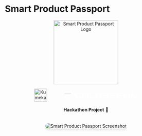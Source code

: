 # Smart Product Passport

<div align="center">
  <img src="frontend/app/src/assets/SPP_logo.svg" alt="Smart Product Passport Logo" width="200"/>
  
  <p>
    <img src="http://kumekateam.com/Logo.svg" alt="Kumeka Team Logo" height="40" style="margin: 0 20px"/>
    <svg viewBox="0 0 191 32" fill="none" xmlns="http://www.w3.org/2000/svg" height="40" style="margin: 0 20px">
      <path d="M26.5574 6.73698H5.78781V9.26779H26.5574V6.73698Z" fill="white"/>
      <path d="M24.5038 11.2324H7.83915V13.7632H24.5038V11.2324Z" fill="#ECECEC"/>
      <path d="M17.4347 15.7284H14.9039V26.8419H17.4347V15.7284Z" fill="white"/>
      <path d="M12.3767 15.7284H9.84585V26.8419H12.3767V15.7284Z" fill="white"/>
      <path d="M22.5017 15.7284H19.9708V26.8419H22.5017V15.7284Z" fill="white"/>
      <path fill-rule="evenodd" clip-rule="evenodd" d="M52.4418 17.0021C52.4418 12.1389 55.5437 9.03702 60.2199 9.03702C64.896 9.03702 68.0914 12.1857 68.0914 16.8463C68.0914 21.5069 64.974 24.8114 60.2822 24.8114C55.5904 24.8114 52.4262 21.6784 52.4262 17.0021H52.4418ZM60.2354 11.4531C57.0712 11.4531 55.0605 13.4638 55.0605 16.7839C55.0605 20.104 57.0712 22.4265 60.2822 22.4265C63.4932 22.4265 65.504 20.4158 65.504 17.0957C65.504 13.7756 63.4464 11.4531 60.2354 11.4531ZM42.8707 11.6401C39.7689 11.6401 37.4152 13.4483 37.4152 16.8151C37.4152 20.182 39.8468 22.2395 43.1201 22.2395C45.505 22.2395 47.6716 20.8678 48.0925 18.3894L48.3728 18.5143C48.9777 18.7839 49.5755 19.0504 50.1968 19.2935C49.7603 23.3774 46.0817 24.7958 42.7928 24.7958C38.0698 24.7958 34.703 21.4134 34.703 16.8151C34.703 12.2169 38.1322 9.16173 42.9175 9.16173C46.4402 9.16173 49.5265 10.7361 50.2591 14.1341L48.0301 14.9914C47.3443 12.6689 44.9283 11.6245 42.8707 11.6245V11.6401ZM71.6762 24.313H84.411V21.8813H74.1702V9.59851H71.6762V24.313ZM85.3146 17.0021C85.3146 12.1389 88.4165 9.03702 93.1082 9.03702C97.8 9.03702 100.98 12.1857 100.98 16.8463C100.98 21.5069 97.8624 24.8114 93.1706 24.8114C88.4788 24.8114 85.3146 21.6784 85.3146 17.0021ZM93.1082 11.4531C89.944 11.4531 87.9333 13.4638 87.9333 16.7839C87.9333 20.104 89.944 22.4265 93.155 22.4265C96.366 22.4265 98.3768 20.4158 98.3768 17.0957C98.3768 13.7756 96.3192 11.4531 93.1082 11.4531ZM111.048 24.8579C114.306 24.8579 118.39 23.6889 118.39 19.6674L118.406 19.6829C118.406 16.1167 114.484 15.804 111.127 15.5362C108.615 15.3359 106.419 15.1607 106.419 13.6662C106.419 12.2166 108.741 11.4061 110.799 11.4061C112.981 11.4061 115.366 12.1075 115.989 14.3209L118.063 13.4948C117.564 10.1902 114.057 9.09913 110.799 9.09913C107.541 9.09913 103.473 10.4552 103.473 13.9C103.473 17.5002 107.355 17.7302 110.735 17.9303C113.34 18.0846 115.647 18.2213 115.647 19.87C115.647 21.8963 112.514 22.2549 110.783 22.2549C108.866 22.2549 106.544 21.9275 105.608 19.4647L103.395 20.5247C104.237 24.4994 108.57 24.8579 111.048 24.8579ZM135.709 19.6674C135.709 23.6889 131.61 24.8579 128.368 24.8579C125.889 24.8579 121.556 24.4994 120.714 20.5247L122.928 19.4647C123.863 21.9275 126.185 22.2549 128.103 22.2549C129.833 22.2549 132.966 21.8963 132.966 19.87C132.966 18.2213 130.659 18.0846 128.054 17.9303C124.674 17.7302 120.792 17.5002 120.792 13.9C120.792 10.4552 124.86 9.09913 128.118 9.09913C131.376 9.09913 134.883 10.1902 135.382 13.4948L133.309 14.3209C132.685 12.1075 130.3 11.4061 128.118 11.4061C126.061 11.4061 123.738 12.2166 123.738 13.6662C123.738 15.1607 125.934 15.3359 128.446 15.5362C131.803 15.804 135.725 16.1167 135.725 19.6829L135.709 19.6674ZM139.154 24.313H152.917V21.8813H141.632V18.0157H150.657V15.4905H141.632V12.0769H152.497V9.59851H139.154V24.313ZM155.739 18.873V9.59851H158.233V18.2962C158.233 20.8837 159.729 22.3178 162.878 22.3178C166.026 22.3178 167.523 20.8837 167.523 18.2962V9.59851H170.017V18.873C170.017 22.4269 167.336 24.8429 162.878 24.8429C158.42 24.8429 155.739 22.4269 155.739 18.873ZM182.633 19.9176L187.8 9.59851H190.964V24.313H188.47V14.0409C187.964 14.9917 186.907 17.0882 185.851 19.1847C184.795 21.2812 183.739 23.3777 183.233 24.3285H182.033L176.811 14.0409V24.2974H174.317V9.59851H177.465C177.996 10.619 179.117 12.8752 180.207 15.0705C181.193 17.0557 182.155 18.9909 182.633 19.9176Z" fill="white"/>
    </svg>
  </p>

  <p>
    <strong>Hackathon Project</strong> 🚀
  </p>

  <img src="frontend/app/src/assets/screenshot.png" alt="Smart Product Passport Screenshot" style="max-width: 100%; margin-top: 20px; border-radius: 8px; box-shadow: 0 4px 6px rgba(0, 0, 0, 0.1);"/>
</div> 